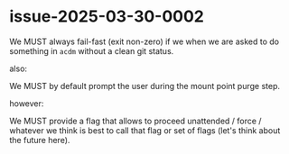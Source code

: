 # issue-2025-03-30-0002

We MUST always fail-fast (exit non-zero) if we when we are asked to do something in `acdm` without a clean git status.

also:

We MUST by default prompt the user during the mount point purge step.

however:

We MUST provide a flag that allows to proceed unattended / force / whatever we think is best to call that flag or set of flags (let's think about the future here).

